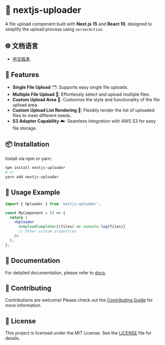 # 🎉 nextjs-uploader

A file upload component built with **Next.js 15** and **React 19**, designed to simplify the upload process using `serverAction`.

## 🌐 文档语言

- [中文版本](./README.md)

## 🚀 Features

- **Single File Upload** 🗂️: Supports easy single file uploads.
- **Multiple File Upload** 📁: Effortlessly select and upload multiple files.
- **Custom Upload Area** 🎨: Customize the style and functionality of the file upload area.
- **Custom Upload List Rendering** 📝: Flexibly render the list of uploaded files to meet different needs.
- **S3 Adapter Capability** ☁️: Seamless integration with AWS S3 for easy file storage.

## 📦 Installation

Install via npm or yarn:

```bash
npm install nextjs-uploader
# or
yarn add nextjs-uploader
```

## 🌟 Usage Example

```jsx
import { Uploader } from 'nextjs-uploader';

const MyComponent = () => {
  return (
    <Uploader
      onUploadComplete={(files) => console.log(files)}
      // Other custom properties
    />
  );
};
```

## 📖 Documentation

For detailed documentation, please refer to [docs](./docs).

## 🤝 Contributing

Contributions are welcome! Please check out the [Contributing Guide](./CONTRIBUTING.md) for more information.

## 📜 License

This project is licensed under the MIT License. See the [LICENSE](./LICENSE) file for details.
